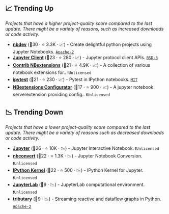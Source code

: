 ## 📈 Trending Up

_Projects that have a higher project-quality score compared to the last update. There might be a variety of reasons, such as increased downloads or code activity._

- <b><a href="https://github.com/fastai/nbdev">nbdev</a></b> (🥇30 ·  ⭐ 3.3K · 📈) - Create delightful python projects using Jupyter Notebooks. <code><a href="http://bit.ly/3nYMfla">Apache-2</a></code>
- <b><a href="https://github.com/jupyter/jupyter_client">Jupyter Client</a></b> (🥈23 ·  ⭐ 280 · 📈) - Jupyter protocol client APIs. <code><a href="http://bit.ly/3aKzpTv">BSD-3</a></code>
- <b><a href="https://github.com/ipython-contrib/jupyter_contrib_nbextensions">Contrib NBextensions</a></b> (🥇21 ·  ⭐ 4.9K · 📈) - A collection of various notebook extensions for.. <code>❗Unlicensed</code>
- <b><a href="https://github.com/chmp/ipytest">ipytest</a></b> (🥈21 ·  ⭐ 230 · 📈) - Pytest in IPython notebooks. <code><a href="http://bit.ly/34MBwT8">MIT</a></code>
- <b><a href="https://github.com/Jupyter-contrib/jupyter_nbextensions_configurator">NBextensions Configurator</a></b> (🥈17 ·  ⭐ 900 · 📈) - A jupyter notebook serverextension providing config.. <code>❗Unlicensed</code>

## 📉 Trending Down

_Projects that have a lower project-quality score compared to the last update. There might be a variety of reasons such as decreased downloads or code activity._

- <b><a href="https://github.com/jupyter/notebook">Jupyter</a></b> (🥇26 ·  ⭐ 10K · 📉) - Jupyter Interactive Notebook. <code>❗Unlicensed</code>
- <b><a href="https://github.com/jupyter/nbconvert">nbconvert</a></b> (🥈22 ·  ⭐ 1.3K · 📉) - Jupyter Notebook Conversion. <code>❗Unlicensed</code>
- <b><a href="https://github.com/ipython/ipykernel">IPython Kernel</a></b> (🥇22 ·  ⭐ 500 · 📉) - IPython Kernel for Jupyter. <code>❗Unlicensed</code>
- <b><a href="{}">JupyterLab</a></b> (🥉9 · 📉) - JupyterLab computational environment. <code>❗Unlicensed</code>
- <b><a href="https://github.com/timkpaine/tributary">tributary</a></b> (🥉9 · 📉) - Streaming reactive and dataflow graphs in Python. <code><a href="http://bit.ly/3nYMfla">Apache-2</a></code>

